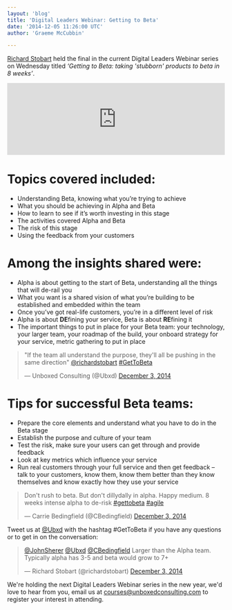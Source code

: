 ```yaml
---
layout: 'blog'
title: 'Digital Leaders Webinar: Getting to Beta'
date: '2014-12-05 11:26:00 UTC'
author: 'Graeme McCubbin'

---
```


[Richard Stobart](http://www.unboxedconsulting.com/people/richard-stobart) held the final in the current Digital Leaders Webinar series on Wednesday titled <i>‘Getting to Beta: taking 'stubborn' products to beta in 8 weeks’</i>.

<iframe width="100%" height="166" scrolling="no" frameborder="no" src="https://w.soundcloud.com/player/?url=https%3A//api.soundcloud.com/tracks/180081375&amp;color=ff5500&amp;auto_play=false&amp;hide_related=false&amp;show_comments=true&amp;show_user=true&amp;show_reposts=false"></iframe>

# Topics covered included:

* Understanding Beta, knowing what you’re trying to achieve
* What you should be achieving in Alpha and Beta
* How to learn to see if it’s worth investing in this stage
* The activities covered Alpha and Beta
* The risk of this stage
* Using the feedback from your customers

# Among the insights shared were:

* Alpha is about getting to the start of Beta, understanding all the things that will de-rail you
* What you want is a shared vision of what you’re building to be established and embedded within the team
* Once you’ve got real-life customers, you’re in a different level of risk
* Alpha is about <b>DE</b>fining your service, Beta is about <b>RE</b>fining it
* The important things to put in place for your Beta team: your technology, your larger team, your roadmap of the build, your onboard strategy for your service, metric gathering to put in place

<blockquote class="twitter-tweet tw-align-center"><p>&quot;If the team all understand the purpose, they&#39;ll all be pushing in the same direction&quot; <a href="https://twitter.com/richardstobart">@richardstobart</a> <a href="https://twitter.com/hashtag/GetToBeta?src=hash">#GetToBeta</a></p>&mdash; Unboxed Consulting (@Ubxd) <a href="https://twitter.com/Ubxd/status/540175628629467137">December 3, 2014</a></blockquote> <script async src="//platform.twitter.com/widgets.js" charset="utf-8"></script>

# Tips for successful Beta teams:

* Prepare the core elements and understand what you have to do in the Beta stage
* Establish the purpose and culture of your team
* Test the risk, make sure your users can get through and provide feedback
* Look at key metrics which influence your service
* Run real customers through your full service and then get feedback – talk to your customers, know them, know them better than they know themselves and know exactly how they use your service

<blockquote class="twitter-tweet tw-align-center"><p>Don&#39;t rush to beta. But don&#39;t dillydally in alpha. Happy medium. 8 weeks intense alpha to de-risk <a href="https://twitter.com/hashtag/gettobeta?src=hash">#gettobeta</a> <a href="https://twitter.com/hashtag/agile?src=hash">#agile</a></p>&mdash; Carrie Bedingfield (@CBedingfield) <a href="https://twitter.com/CBedingfield/status/540178309121056768">December 3, 2014</a></blockquote> <script async src="//platform.twitter.com/widgets.js" charset="utf-8"></script>

Tweet us at [@Ubxd](https://twitter.com/Ubxd) with the hashtag #GetToBeta if you have any questions or to get in on the conversation:

<blockquote class="twitter-tweet tw-align-center"><p><a href="https://twitter.com/JohnSherer">@JohnSherer</a> <a href="https://twitter.com/Ubxd">@Ubxd</a> <a href="https://twitter.com/CBedingfield">@CBedingfield</a> Larger than the Alpha team. Typically alpha has 3-5 and beta would grow to 7+</p>&mdash; Richard Stobart (@richardstobart) <a href="https://twitter.com/richardstobart/status/540181925038940160">December 3, 2014</a></blockquote> <script async src="//platform.twitter.com/widgets.js" charset="utf-8"></script>

We're holding the next Digital Leaders Webinar series in the new year, we'd love to hear from you, email us at [courses@unboxedconsulting.com](courses@unboxedconsulting.com) to register your interest in attending.
